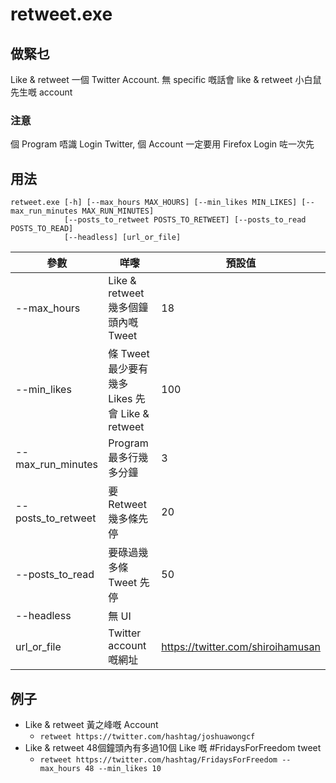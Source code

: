 # retweet.exe

## 做緊乜
Like & retweet 一個 Twitter Account. 無 specific 嘅話會 like & retweet 小白鼠先生嘅 account

### 注意
個 Program 唔識 Login Twitter, 個 Account 一定要用 Firefox Login 咗一次先

## 用法
```
retweet.exe [-h] [--max_hours MAX_HOURS] [--min_likes MIN_LIKES] [--max_run_minutes MAX_RUN_MINUTES]
            [--posts_to_retweet POSTS_TO_RETWEET] [--posts_to_read POSTS_TO_READ] 
            [--headless] [url_or_file]
```
| 參數        | 咩嚟                               | 預設值 |
|-------------|-----------------------------------|--------|
| --max_hours | Like & retweet 幾多個鐘頭內嘅 Tweet | 18    |
| --min_likes | 條 Tweet 最少要有幾多 Likes 先會 Like & retweet | 100    |
| --max_run_minutes | Program 最多行幾多分鐘 | 3    |
| --posts_to_retweet | 要 Retweet 幾多條先停 | 20    |
| --posts_to_read | 要碌過幾多條 Tweet 先停 | 50    |
| --headless | 無 UI |     |
| url_or_file | Twitter account 嘅網址 | https://twitter.com/shiroihamusan    |

>

## 例子
* Like & retweet 黃之峰嘅 Account
    * `retweet https://twitter.com/hashtag/joshuawongcf`
* Like & retweet 48個鐘頭內有多過10個 Like 嘅 #FridaysForFreedom tweet
    * `retweet https://twitter.com/hashtag/FridaysForFreedom --max_hours 48 --min_likes 10`
